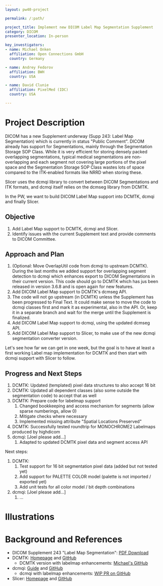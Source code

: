 ```yaml
---
layout: pw40-project

permalink: /:path/

project_title: Implement new DICOM Label Map Segmentation Supplement
category: DICOM
presenter_location: In-person

key_investigators:
- name: Michael Onken
  affiliation: Open Connections GmbH
  country: Germany

- name: Andrey Fedorov
  affiliation: BWH
  country: USA

- name: David Clunie
  affiliation: PixelMed (IDC)
  country: USA

---
```


# Project Description

DICOM has a new Supplement underway (Supp 243: Label Map Segmentation) which is currently
in status "Public Comment". DICOM already has support for Segmentations, mainly through
the Segmentation Storage SOP Class. While it is very efficient for storing densely packed
overlapping segmentations, typical medical segmentations are non-overlapping and each
segment not covering large portions of the pixel space and the Segmentation Storage SOP
Class wastes lots of space compared to the ITK-enabled formats like NRRD when storing these.

Slicer uses the dcmqi library to convert between DICOM Segmentations and ITK formats, and
dcmqi itself relies on the dcmseg library from DCMTK.

In the PW, we want to build DICOM Label Map support into DCMTK, dcmqi and
finally Slicer.

## Objective

<!-- Describe here WHAT you would like to achieve (what you will have as end result). -->
1. Add Label Map support to DCMTK, dcmqi and Slicer.
2. Identify issues with the current Supplement text and provide comments to DICOM Committee.


## Approach and Plan

<!-- Describe here HOW you would like to achieve the objectives stated above. -->

1. (Optional: Move OverlapUtil code from dcmqi to upstream DCMTK). During the last months
we added support for overlapping segment detection to dcmqi which enhances export to
DICOM Segmentations in their current version. This code should go to DCMTK which has jus
been released in version 3.6.8 and is open again for new features.
2. Add DICOM Label Map support to DCMTK's dcmseg API.
3. The code will not go upstream (in DCMTK) unless the Supplement has been progressed to Final Text.
It could make sense to move the code to dcmqi classes first and mark it as experimental, also in the API. Or,
keep it in a separate branch and wait for the merge until the Supplement is finalized.
4. Add DICOM Label Map support to dcmqi, using the updated dcmseg API.
5. Add DICOM Label Map support to Slicer, to make use of the new dcmqi segmentation converter version.

Let's see how far we can get in one week, but the goal is to have at least a first working
Label map implementation for DCMTK and then start with dcmqi support with Slicer to follow.

## Progress and Next Steps

<!-- Update this section as you make progress, describing of what you have ACTUALLY DONE.
     If there are specific steps that you could not complete then you can describe them here, too. -->

1. DCMTK: Updated (templated) pixel data structures to also accept 16 bit
1. DCMTK: Updated all dependent classes (also some outside the segmentation code) to accept that as well
3. DCMTK: Prepare code for labelmap support
   1. Changed bookkeeping and access mechanism for segments (allow sparse numberings, allow 0)
   2. Mitigate checks where necessary
   3. Implemented missing attribute "Spatial Locations Preserved"
4. DCMTK: Successfully tested roundtrip for MONOCHROME2 Labelmaps produced by highdicom
5. dcmqi: [Joel please add...]
   1. Adapted to updated DCMTK pixel data and segment access API

Next steps:
1. DCMTK:
   1. Test support for 16 bit segmentation pixel data (added but not tested yet)
   2. Add support for PALETTE COLOR model (palette is not imported / exported yet)
   3. Add unit tests for all color model / bit depth combinations
2. dcmqi: [Joel please add...]
   1. ...

# Illustrations

<!-- Add pictures and links to videos that demonstrate what has been accomplished.
![Description of picture](Example2.jpg)
![Some more images](Example2.jpg)
-->

# Background and References

- DICOM Supplement 243 "Label Map Segmentation": [PDF Download](https://dicom.nema.org/medical/dicom/Supps/Drafts/sup243_02_LabelMapSeg.pdf)
- DCMTK: [Homepage](https://www.dcmtk.org) and [GitHub](https://github.com/DCMTK/dcmtk/)
  - DCMTK version with labelmap enhancements: [Michael's GitHub](https://github.com/michaelonken/dcmtk/tree/Labelmap)
- dcmqi: [Guide](https://qiicr.gitbook.io/dcmqi-guide/) and [GitHub](https://github.com/QIICR/dcmqi/)
  - dcmqi with labelmap enhancements: [WIP PR on GitHub](https://github.com/QIICR/dcmqi/pull/491)
- Slicer: [Homepage](https://www.slicer.org/) and [GitHub](https://github.com/Slicer/Slicer)
